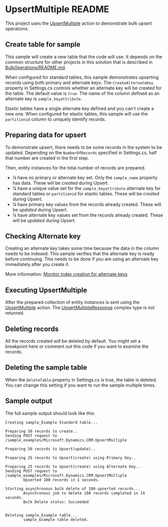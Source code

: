 ﻿# UpsertMultiple README

This project uses the [UpsertMultiple](https://learn.microsoft.com/power-apps/developer/data-platform/webapi/reference/upsertmultiple) action to demonstrate bulk upsert operations.

## Create table for sample

This sample will create a new table that the code will use. It depends on the common structure for other projects in this solution that is described in [BulkOperations/README.md](../README.md).

When configured for standard tables, this sample demonstrates upserting records using both primary and alternate keys. The `CreateAlternateKey` property in Settings.cs controls whether an alternate key will be created for the table. The default value is `true`. The name of the column defined as an alternate key is `sample_keyattribute`.

Elastic tables have a single alternate key defined and you can't create a new one. When configured for elastic tables, this sample will use the `partitionid` column to uniquely identify records.

## Preparing data for upsert

To demonstrate upsert, there needs to be some records in the system to be updated. Depending on the `NumberOfRecords` specified in Settings.cs, half that number are created in the first step.

Then, entity instances for the total number of records are prepared.

- &frac14; have no primary or alternate key set. Only the `sample_name` property has data. These will be *created* during Upsert.
- &frac14; have a unique value set for the `sample_keyattribute` alternate key for standard tables or `partitionid` for elastic tables. These will be *created* during Upsert.
- &frac14; have primary key values from the records already created. These will be *updated* during Upsert.
- &frac14; have alternate key values set from the records already created. These will be *updated* during Upsert.

## Checking Alternate key

Creating an alternate key takes some time because the data in the column needs to be indexed. This sample verifies that the alternate key is ready before continuing. This needs to be done if you are using an alternate key immediately after you create it.

More information: [Monitor index creation for alternate keys](https://learn.microsoft.com/power-apps/developer/data-platform/define-alternate-keys-entity#monitor-index-creation-for-alternate-keys)

## Executing UpsertMultiple

After the prepared collection of entity instances is sent using the [UpsertMultiple](https://learn.microsoft.com/power-apps/developer/data-platform/webapi/reference/upsertmultiple) action. The [UpsertMultipleResponse](https://learn.microsoft.com/power-apps/developer/data-platform/webapi/reference/upsertmultipleresponse) complex type is not returned. 

## Deleting records

All the records created will be deleted by default. You might set a breakpoint here or comment out this code if you want to examine the records.

## Deleting the sample table

When the `DeleteTable` property in Settings.cs is true, the table is deleted. You can change this setting if you want to run the sample multiple times.

## Sample output

The full sample output should look like this:

```
Creating sample_Example Standard table...

Preparing 50 records to create..
Sending POST request to /sample_examples/Microsoft.Dynamics.CRM.UpsertMultiple

Preparing 50 records to Upsert(update)..

Preparing 25 records to Upsert(create) using Primary Key..

Preparing 25 records to Upsert(create) using Alternate Key..
Sending POST request to /sample_examples/Microsoft.Dynamics.CRM.UpsertMultiple
        Upserted 100 records in 1 seconds.

Starting asynchronous bulk delete of 100 upserted records...
        Asynchronous job to delete 100 records completed in 14 seconds.
        Bulk Delete status: Succeeded


Deleting sample_Example table...
        sample_Example table deleted.
```